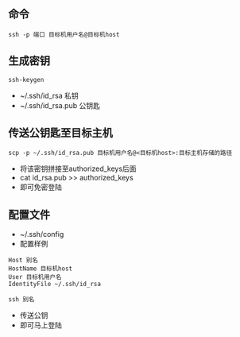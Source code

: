 ## 命令

```shell
ssh -p 端口 目标机用户名@目标机host
```

## 生成密钥

```shell
ssh-keygen
```

- ~/.ssh/id_rsa 私钥
- ~/.ssh/id_rsa.pub 公钥匙

## 传送公钥匙至目标主机

```shell
scp -p ~/.ssh/id_rsa.pub 目标机用户名@<目标机host>:目标主机存储的路径
```

- 将该密钥拼接至authorized_keys后面
- cat id_rsa.pub >> authorized_keys
- 即可免密登陆

## 配置文件

- ~/.ssh/config
- 配置样例

```shell
Host 别名
HostName 目标机host
User 目标机用户名
IdentityFile ~/.ssh/id_rsa
```

```shell
ssh 别名
```

- 传送公钥
- 即可马上登陆